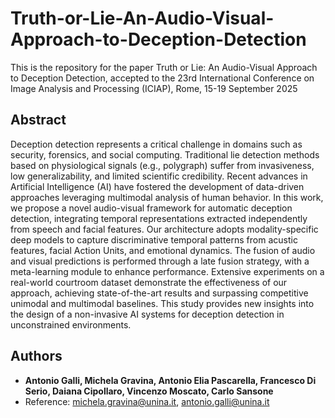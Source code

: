 # Truth-or-Lie-An-Audio-Visual-Approach-to-Deception-Detection
This is the repository for the paper Truth or Lie: An Audio-Visual Approach to Deception Detection, accepted to the 23rd International Conference on Image Analysis and Processing (ICIAP), Rome, 15-19 September 2025

## Abstract
Deception detection represents a critical challenge in domains such as security, forensics, and social computing. Traditional lie detection methods based on physiological signals (e.g., polygraph) suffer from invasiveness, low generalizability, and limited scientific credibility. Recent advances in Artificial Intelligence (AI) have fostered the development of data-driven approaches leveraging multimodal analysis of human behavior. In this work, we propose a novel audio-visual framework for automatic deception detection, integrating temporal representations extracted independently from speech and facial features. Our architecture adopts modality-specific deep models to capture discriminative temporal patterns from acustic features, facial Action Units, and emotional dynamics. The fusion of audio and visual predictions is performed through a late fusion strategy, with a meta-learning module to enhance performance. Extensive experiments on a real-world courtroom dataset demonstrate the effectiveness of our approach, achieving state-of-the-art results and surpassing competitive unimodal and multimodal baselines. This study provides new insights into the design of a non-invasive AI systems for deception detection in unconstrained environments.

## Authors
* **Antonio Galli, Michela Gravina, Antonio Elia Pascarella, Francesco Di Serio, Daiana Cipollaro, Vincenzo Moscato, Carlo Sansone**
* Reference: michela.gravina@unina.it, antonio.galli@unina.it
